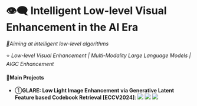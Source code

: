 # 👁️‍🗨️ Intelligent Low-level Visual Enhancement in the AI Era

_🔖Aiming at intelligent low-level algorithms_

⭐ _Low-level Visual Enhancement | Multi-Modality Large Language Models | AIGC Enhancement_

#### 📖Main Projects

- ①**GLARE: Low Light Image Enhancement via Generative Latent Feature based Codebook Retrieval [ECCV2024]**:  <a href="https://arxiv.org/abs/2407.12431"><img src="https://img.shields.io/badge/Arxiv-2407:12431-red"/></a> <a href="https://github.com/LowlevelAI/"><img src="https://hits.seeyoufarm.com/api/count/incr/badge.svg?url=https%3A%2F%2Fgithub.com%2Fvqassessment%2FGLARE&count_bg=%23E97EBA&title_bg=%23555555&icon=&icon_color=%23E7E7E7&title=visitors&edge_flat=false"/></a>
    <a href="https://github.com/LowlevelAI/GLARE"><img src="https://img.shields.io/github/stars/LowlevelAI/GLARE"/></a>


